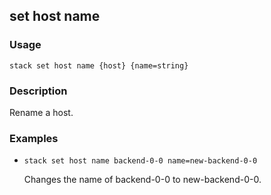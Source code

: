 ## set host name

### Usage

`stack set host name {host} {name=string}`

### Description

Rename a host.

### Examples

* `stack set host name backend-0-0 name=new-backend-0-0`

   Changes the name of backend-0-0 to new-backend-0-0.




